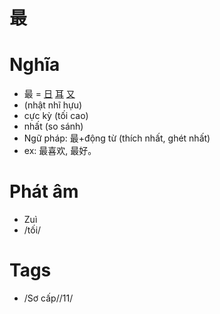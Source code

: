 # 最

# Nghĩa
* 最 = [日](日.md) [耳](耳.md) [又](又.md)
* (nhật nhĩ hựu)
* cực kỳ (tối cao)
* nhất (so sánh)
* Ngữ pháp: 最+động từ (thích nhất, ghét nhất)
* ex: 最喜欢, 最好。

# Phát âm
* Zuì
*  /tối/

# Tags
* /Sơ cấp//11/

<script>window.HANZI_FIELD='最';</script>
